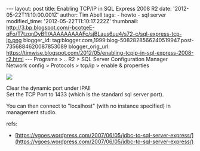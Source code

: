 \--- layout: post title: Enabling TCP/IP in SQL Express 2008 R2 date: '2012-05-22T11:10:00.001Z' author: Tim Abell tags: - howto - sql server modified\_time: '2012-05-22T11:10:17.222Z' thumbnail: http://3.bp.blogspot.com/-bcotqeE-qFo/T7tzqnDyBfI/AAAAAAAAAFc/sjBLaus6uu4/s72-c/sql-express-tcp-ip.png blogger\_id: tag:blogger.com,1999:blog-5082828566240519947.post-7356884620087853089 blogger\_orig\_url: https://timwise.blogspot.com/2012/05/enabling-tcpip-in-sql-express-2008-r2.html --- Programs > .. R2 > SQL Server Configuration Manager  
Network config > Protocols > tcp/ip > enable & properties  
  

[![](http://3.bp.blogspot.com/-bcotqeE-qFo/T7tzqnDyBfI/AAAAAAAAAFc/sjBLaus6uu4/s320/sql-express-tcp-ip.png)](http://3.bp.blogspot.com/-bcotqeE-qFo/T7tzqnDyBfI/AAAAAAAAAFc/sjBLaus6uu4/s1600/sql-express-tcp-ip.png)

  
  
Clear the dynamic port under IPAll  
Set the TCP Port to 1433 (which is the standard sql server port).  
  
You can then connect to "localhost" (with no instance specified) in management studio.  
  
refs:  
  

*   [https://vgoes.wordpress.com/2007/06/05/jdbc-to-sql-server-express/](https://vgoes.wordpress.com/2007/06/05/jdbc-to-sql-server-express/)